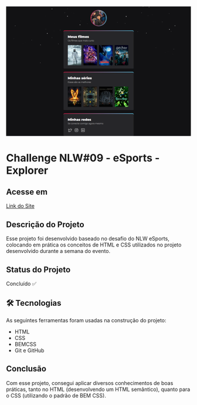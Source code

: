 ![Preview do site](./.github/screenshot.png)

# Challenge NLW#09 - eSports - Explorer

## Acesse em

[Link do Site](https://busolin.github.io/NLW09Challenge-Explorer/)

## Descrição do Projeto

Esse projeto foi desenvolvido baseado no desafio do NLW eSports, colocando em prática
os conceitos de HTML e CSS utilizados no projeto desenvolvido durante a semana do evento.

## Status do Projeto

Concluído ✅

## 🛠 Tecnologias

As seguintes ferramentas foram usadas na construção do projeto:

- HTML
- CSS
- BEMCSS
- Git e GitHub

## Conclusão

Com esse projeto, consegui aplicar diversos conhecimentos de boas práticas, tanto no HTML (desenvolvendo
um HTML semântico), quanto para o CSS (utilizando o padrão de BEM CSS).
